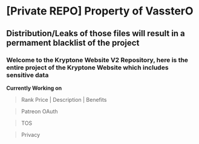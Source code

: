 # [Private REPO] Property of VassterO
## Distribution/Leaks of those files will result in a permament blacklist of the project
### Welcome to the Kryptone Website V2 Repository, here is the entire project of the Kryptone Website which includes sensitive data
**Currently Working on**
> Rank Price | Description | Benefits

> Patreon OAuth

> TOS

> Privacy
